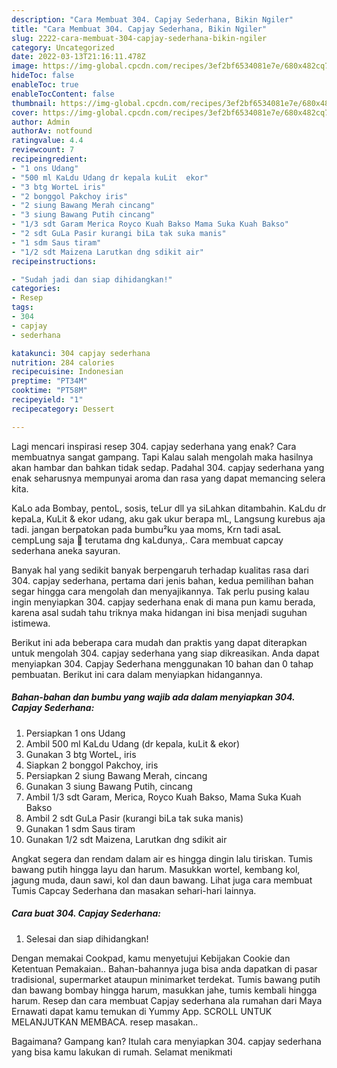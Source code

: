```yaml
---
description: "Cara Membuat 304. Capjay Sederhana, Bikin Ngiler"
title: "Cara Membuat 304. Capjay Sederhana, Bikin Ngiler"
slug: 2222-cara-membuat-304-capjay-sederhana-bikin-ngiler
category: Uncategorized
date: 2022-03-13T21:16:11.478Z
image: https://img-global.cpcdn.com/recipes/3ef2bf6534081e7e/680x482cq70/304-capjay-sederhana-foto-resep-utama.jpg
hideToc: false
enableToc: true
enableTocContent: false
thumbnail: https://img-global.cpcdn.com/recipes/3ef2bf6534081e7e/680x482cq70/304-capjay-sederhana-foto-resep-utama.jpg
cover: https://img-global.cpcdn.com/recipes/3ef2bf6534081e7e/680x482cq70/304-capjay-sederhana-foto-resep-utama.jpg
author: Admin
authorAv: notfound
ratingvalue: 4.4
reviewcount: 7
recipeingredient:
- "1 ons Udang"
- "500 ml KaLdu Udang dr kepala kuLit  ekor"
- "3 btg WorteL iris"
- "2 bonggol Pakchoy iris"
- "2 siung Bawang Merah cincang"
- "3 siung Bawang Putih cincang"
- "1/3 sdt Garam Merica Royco Kuah Bakso Mama Suka Kuah Bakso"
- "2 sdt GuLa Pasir kurangi biLa tak suka manis"
- "1 sdm Saus tiram"
- "1/2 sdt Maizena Larutkan dng sdikit air"
recipeinstructions:

- "Sudah jadi dan siap dihidangkan!"
categories:
- Resep
tags:
- 304
- capjay
- sederhana

katakunci: 304 capjay sederhana 
nutrition: 284 calories
recipecuisine: Indonesian
preptime: "PT34M"
cooktime: "PT58M"
recipeyield: "1"
recipecategory: Dessert

---
```



Lagi mencari inspirasi resep 304. capjay sederhana yang enak? Cara membuatnya sangat gampang. Tapi Kalau salah mengolah maka hasilnya akan hambar dan bahkan tidak sedap. Padahal 304. capjay sederhana yang enak seharusnya mempunyai aroma dan rasa yang dapat memancing selera kita.


KaLo ada Bombay, pentoL, sosis, teLur dll ya siLahkan ditambahin. KaLdu dr kepaLa, KuLit &amp; ekor udang, aku gak ukur berapa mL, Langsung kurebus aja tadi. jangan berpatokan pada bumbu²ku yaa moms, Krn tadi asaL cempLung saja 🙏 terutama dng kaLdunya,. Cara membuat capcay sederhana aneka sayuran.

Banyak hal yang sedikit banyak berpengaruh terhadap kualitas rasa dari 304. capjay sederhana, pertama dari jenis bahan, kedua pemilihan bahan segar hingga cara mengolah dan menyajikannya. Tak perlu pusing kalau ingin menyiapkan 304. capjay sederhana enak di mana pun kamu berada, karena asal sudah tahu triknya maka hidangan ini bisa menjadi suguhan istimewa.


Berikut ini ada beberapa cara mudah dan praktis yang dapat diterapkan untuk mengolah 304. capjay sederhana yang siap dikreasikan. Anda dapat menyiapkan 304. Capjay Sederhana menggunakan 10 bahan dan 0 tahap pembuatan. Berikut ini cara dalam menyiapkan hidangannya.

<!--inarticleads1-->

##### Bahan-bahan dan bumbu yang wajib ada dalam menyiapkan 304. Capjay Sederhana:

1. Persiapkan 1 ons Udang
1. Ambil 500 ml KaLdu Udang (dr kepala, kuLit &amp; ekor)
1. Gunakan 3 btg WorteL, iris
1. Siapkan 2 bonggol Pakchoy, iris
1. Persiapkan 2 siung Bawang Merah, cincang
1. Gunakan 3 siung Bawang Putih, cincang
1. Ambil 1/3 sdt Garam, Merica, Royco Kuah Bakso, Mama Suka Kuah Bakso
1. Ambil 2 sdt GuLa Pasir (kurangi biLa tak suka manis)
1. Gunakan 1 sdm Saus tiram
1. Gunakan 1/2 sdt Maizena, Larutkan dng sdikit air


Angkat segera dan rendam dalam air es hingga dingin lalu tiriskan. Tumis bawang putih hingga layu dan harum. Masukkan wortel, kembang kol, jagung muda, daun sawi, kol dan daun bawang. Lihat juga cara membuat Tumis Capcay Sederhana dan masakan sehari-hari lainnya. 

<!--inarticleads2-->

##### Cara buat 304. Capjay Sederhana:


1. Selesai dan siap dihidangkan!

Dengan memakai Cookpad, kamu menyetujui Kebijakan Cookie dan Ketentuan Pemakaian.. Bahan-bahannya juga bisa anda dapatkan di pasar tradisional, supermarket ataupun minimarket terdekat. Tumis bawang putih dan bawang bombay hingga harum, masukkan jahe, tumis kembali hingga harum. Resep dan cara membuat Capjay sederhana ala rumahan dari Maya Ernawati dapat kamu temukan di Yummy App. SCROLL UNTUK MELANJUTKAN MEMBACA. resep masakan.. 

Bagaimana? Gampang kan? Itulah cara menyiapkan 304. capjay sederhana yang bisa kamu lakukan di rumah. Selamat menikmati
